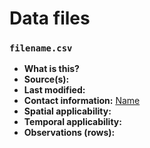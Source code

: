 # Data files

### `filename.csv`

* **What is this?**
* **Source(s):**
* **Last modified:**
* **Contact information:** [Name](mailto:first.last@columbiaspectator.com)
* **Spatial applicability:**
* **Temporal applicability:**
* **Observations (rows):**

